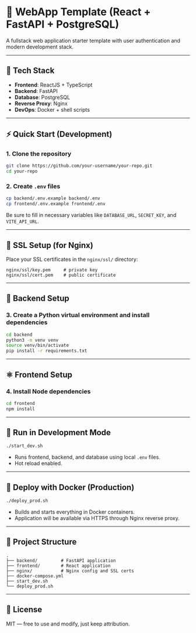 # 🚀 WebApp Template (React + FastAPI + PostgreSQL)

A fullstack web application starter template with user authentication and modern development stack.

---

## 🧱 Tech Stack

- **Frontend**: ReactJS + TypeScript  
- **Backend**: FastAPI  
- **Database**: PostgreSQL  
- **Reverse Proxy**: Nginx  
- **DevOps**: Docker + shell scripts

---

## ⚡ Quick Start (Development)

### 1. Clone the repository

```bash
git clone https://github.com/your-username/your-repo.git
cd your-repo
```

### 2. Create `.env` files

```bash
cp backend/.env.example backend/.env
cp frontend/.env.example frontend/.env
```

Be sure to fill in necessary variables like `DATABASE_URL`, `SECRET_KEY`, and `VITE_API_URL`.

---

## 🔐 SSL Setup (for Nginx)

Place your SSL certificates in the `nginx/ssl/` directory:

```text
nginx/ssl/key.pem     # private key
nginx/ssl/cert.pem    # public certificate
```

---

## 🐍 Backend Setup

### 3. Create a Python virtual environment and install dependencies

```bash
cd backend
python3 -m venv venv
source venv/bin/activate
pip install -r requirements.txt
```

---

## ⚛️ Frontend Setup

### 4. Install Node dependencies

```bash
cd frontend
npm install
```

---

## 🧪 Run in Development Mode

```bash
./start_dev.sh
```

- Runs frontend, backend, and database using local `.env` files.
- Hot reload enabled.

---

## 🐳 Deploy with Docker (Production)

```bash
./deploy_prod.sh
```

- Builds and starts everything in Docker containers.
- Application will be available via HTTPS through Nginx reverse proxy.

---

## 📁 Project Structure

```
.
├── backend/         # FastAPI application
├── frontend/        # React application
├── nginx/           # Nginx config and SSL certs
├── docker-compose.yml
├── start_dev.sh
└── deploy_prod.sh
```

---

## 🧾 License

MIT — free to use and modify, just keep attribution.